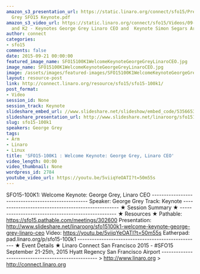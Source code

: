 ```yaml
---
amazon_s3_presentation_url: https://static.linaro.org/connect/sfo15/Presentations/09-21-Monday/George
  Grey SFO15 Keynote.pdf
amazon_s3_video_url: https://static.linaro.org/connect/sfo15/Videos/09-21-Monday/SFO15-100K1
  and K2 - Keynotes George Grey Linaro CEO and  Keynote Simon Segars Arm CEO.mp4
author: connect
categories:
- sfo15
comments: false
date: 2015-09-21 00:00:00
featured_image_name: SFO15100K1WelcomeKeynoteGeorgeGreyLinaroCEO.jpg
image_name: SFO15100K1WelcomeKeynoteGeorgeGreyLinaroCEO.jpg
image: /assets/images/featured-images/SFO15100K1WelcomeKeynoteGeorgeGreyLinaroCEO.jpg
layout: resource-post
link: http://connect.linaro.org/resource/sfo15/sfo15-100k1/
post_format:
- Video
session_id: None
session_track: Keynote
slideshare_embed_url: //www.slideshare.net/slideshow/embed_code/53566535
slideshare_presentation_url: http://www.slideshare.net/linaroorg/sfo15100k1-welcome-keynote-george-grey-linaro-ceo
slug: sfo15-100k1
speakers: George Grey
tags:
- Arm
- Linaro
- Linux
title: 'SFO15-100K1 : Welcome Keynote: George Grey, Linaro CEO'
video_length: 00:00
video_thumbnail: None
wordpress_id: 2784
youtube_video_url: https://youtu.be/5viiqYeOATI?t=50m55s
---
```


SFO15-100K1: Welcome Keynote: George Grey, Linaro CEO  ---------------------------------------------------  Speaker: George Grey Track: Keynote ---------------------------------------------------  ★ Session Summary ★  ---------------------------------------------------  ★ Resources ★ Pathable: https://sfo15.pathable.com/meetings/302600 Presentation: http://www.slideshare.net/linaroorg/sfo15100k1-welcome-keynote-george-grey-linaro-ceo Video: https://youtu.be/5viiqYeOATI?t=50m55s Eatherpad: pad.linaro.org/p/sfo15-100k1 ---------------------------------------------------  ★ Event Details ★ Linaro Connect San Francisco 2015 - #SFO15 September 21-25th, 2015 Hyatt Regency San Francisco Airport ---------------------------------------------------  > http://www.linaro.org > http://connect.linaro.org
